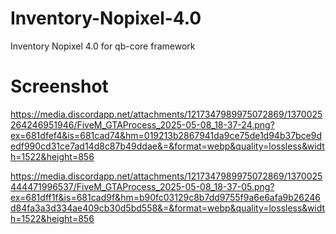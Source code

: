 # Inventory-Nopixel-4.0
Inventory Nopixel 4.0 for qb-core framework

# Screenshot 
https://media.discordapp.net/attachments/1217347989975072869/1370025264246951946/FiveM_GTAProcess_2025-05-08_18-37-24.png?ex=681dfef4&is=681cad74&hm=019213b2867941da9ce75de1d94b37bce9dedf990cd31ce7ad14d8c87b49ddae&=&format=webp&quality=lossless&width=1522&height=856

https://media.discordapp.net/attachments/1217347989975072869/1370025444471996537/FiveM_GTAProcess_2025-05-08_18-37-05.png?ex=681dff1f&is=681cad9f&hm=b90fc03129c8b7dd9755f9a6e6afa9b26246d84fa3a3d334ae409cb30d5bd558&=&format=webp&quality=lossless&width=1522&height=856
